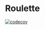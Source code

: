 # Roulette

[![codecov](https://codecov.io/gh/LeopoldSappler/roulette/branch/main/graph/badge.svg?token=UO9GPMOBC2)](https://codecov.io/gh/LeopoldSappler/roulette)
